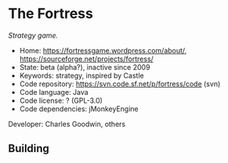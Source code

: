 # The Fortress

_Strategy game._

- Home: https://fortressgame.wordpress.com/about/, https://sourceforge.net/projects/fortress/
- State: beta (alpha?), inactive since 2009
- Keywords: strategy, inspired by Castle
- Code repository: https://svn.code.sf.net/p/fortress/code (svn)
- Code language: Java
- Code license: ? (GPL-3.0)
- Code dependencies: jMonkeyEngine

Developer: Charles Goodwin, others

## Building
